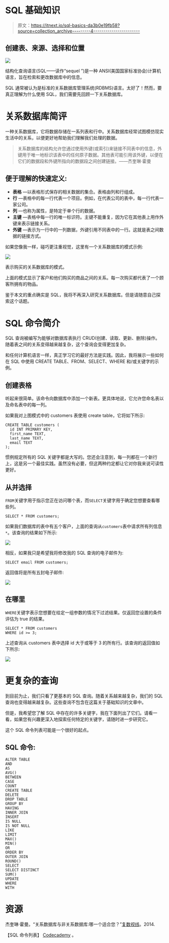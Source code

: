 # SQL 基础知识

> 原文：<https://itnext.io/sql-basics-da3b0e19fb58?source=collection_archive---------4----------------------->

## 创建表、来源、选择和位置

![](img/41f0fbc88574dc8df9c8909962e000cc.png)

结构化查询语言(SQL——读作“sequel ”)是一种 ANSI(美国国家标准协会)计算机语言，旨在检索和更改数据库中的信息。

SQL 通常被认为是标准的关系数据库管理系统(RDBMS)语言。太好了！然而，要真正理解为什么使用 SQL，我们需要先回顾一下关系数据库。

# 关系数据库简评

一种关系数据库，它将数据存储在一系列表和行中。关系数据库经常试图模仿现实生活中的关系，以便更好地帮助我们理解我们处理的数据。

> 关系数据库的结构允许您通过使用外键(或索引)来链接不同表中的信息，外键用于唯一地标识该表中的任何原子数据。其他表可能引用该外键，以便在它们的数据段和外键所指向的数据段之间创建链接。——杰奎琳·霍曼

## 便于理解的快速定义:

*   **表格** —以表格形式保存的相关数据的集合。表格由列和行组成。
*   **行** —表格中的每一行代表一个项目。例如，在代表公司的表中，每一行代表一家公司。
*   **列** —也称为属性，是特定于单个行的数据。
*   **主键** —表格中每一行的唯一标识符。主键不能重复，因为它在其他表上用作外键来表示链接关系。
*   **外键** —表示为一行中的一列数据，外键引用不同表中的一行。这就是表之间数据的链接方式。

如果您像我一样，碰巧更注重视觉，这里有一个关系数据库的模式示例:

![](img/aae7e92cbac838a713dc273ab0da2a5b.png)

表示购买的关系数据库的模式。

上面的模式显示了客户和他们购买的商品之间的关系。每一次购买都代表了一个顾客所拥有的物品。

鉴于本文的重点确实是 SQL，我将不再深入研究关系数据库。但是请随意自己探索这个话题。

# SQL 命令简介

SQL 查询被编写为能够对数据库表执行 CRUD(创建、读取、更新、删除)操作。随着表之间的关系变得越来越复杂，这个查询会变得更加复杂。

和任何计算机语言一样，真正学习它的最好方法是实践。因此，我将展示一些如何在 SQL 中使用 CREATE TABLE、FROM、SELECT、WHERE 和/或关键字的示例。

## 创建表格

听起来很简单。该命令向数据库中添加一个新表。更具体地说，它允许您命名表以及命名表中的每一列。

如果我对上图模式中的 customers 表使用 create table，它将如下所示:

```
CREATE TABLE customers (
  id INT PRIMARY KEY,
  first_name TEXT, 
  last_name TEXT, 
  email TEXT
);
```

惯例规定所有的 SQL 关键字都是大写的。您还会注意到，每一列都在一个新行上，这是另一个最佳实践。虽然没有必要，但这两种约定都让它对你我来说可读性更好。

## 从并选择

`FROM`关键字用于指示您正在访问哪个表，而`SELECT`关键字用于确定您想要查看哪些列。

```
SELECT * FROM customers;
```

如果我们数据库的表中有五个客户，上面的查询从`customers`表中请求所有列信息`*`。该查询的结果如下所示:

![](img/73abc03eabaa50b36d4f45c12fced00d.png)

相反，如果我只是希望我将修改我的 SQL 查询的电子邮件为:

```
SELECT email FROM customers;
```

返回值将是所有五封电子邮件:

![](img/0d93682297bad34b3c711711c8061862.png)

## 在哪里

`WHERE`关键字表示您想要在给定一组参数的情况下过滤结果。仅返回您设置的条件评估为 true 的结果。

```
SELECT * FROM customers 
WHERE id >= 3;
```

上述查询从 customers 表中选择 id 大于或等于 3 的所有行。该查询的返回值如下所示:

![](img/c56ec4cc99fcbde685103e5f931f4fa3.png)

# 更复杂的查询

到目前为止，我们只看了更基本的 SQL 查询。随着关系越来越复杂，我们的 SQL 查询也变得越来越复杂。这些查询不包含在这篇关于基础知识的文章中。

但是，我希望您了解 SQL 中存在的许多关键字，我在下面列出了它们。请看一看，如果您有兴趣更深入地探索任何特定的关键字，请随时进一步研究它。

这个 SQL 命令列表可能是一个很好的起点。

## SQL 命令:

```
ALTER TABLE
AND
AS
AVG()
BETWEEN
CASE
COUNT 
CREATE TABLE
DELETE
DROP TABLE
GROUP BY
HAVING
INNER JOIN
INSERT
IS NULL
IS NOT NULL
LIKE
LIMIT
MAX()
MIN()
OR
ORDER BY
OUTER JOIN
ROUND()
SELECT
SELECT DISTINCT
SUM()
UPDATE
WHERE
WITH
```

# 资源

杰奎琳·霍曼。“关系数据库与非关系数据库:哪一个适合您？”[复数视线](https://www.pluralsight.com/blog/software-development/relational-non-relational-databases)。2014.

【SQL 命令列表】 [Codecademy](https://www.codecademy.com/articles/sql-commands) 。